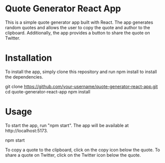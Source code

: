 # Quote Generator React App

This is a simple quote generator app built with React. The app generates random quotes and allows the user to copy the quote and author to the clipboard. Additionally, the app provides a button to share the quote on Twitter.

# Installation 
To install the app, simply clone this repository and run npm install to install the dependencies.

git clone https://github.com/your-username/quote-generator-react-app.git cd quote-generator-react-app npm install

# Usage
 To start the app, run "npm start". The app will be available at http://localhost:5173.

npm start

To copy a quote to the clipboard, click on the copy icon below the quote. To share a quote on Twitter, click on the Twitter icon below the quote.
